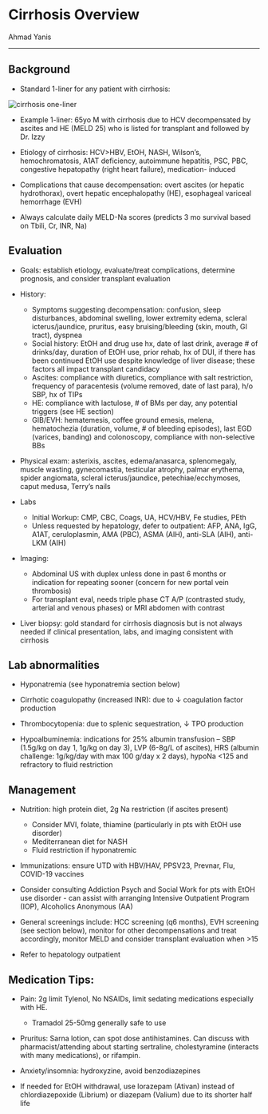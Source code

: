 # Cirrhosis Overview  

Ahmad Yanis

---

## Background

- Standard 1-liner for any patient with cirrhosis:

![cirrhosis one-liner](../images/cirrhosisoneliner.png)
 
- Example 1-liner: 65yo M with cirrhosis due to HCV decompensated by ascites and HE (MELD 25) who is listed for transplant and followed by Dr. Izzy
    
- Etiology of cirrhosis: HCV>HBV, EtOH, NASH, Wilson’s, hemochromatosis, A1AT deficiency, autoimmune hepatitis, PSC, PBC, congestive hepatopathy (right heart failure), medication- induced

- Complications that cause decompensation: overt ascites (or hepatic hydrothorax), overt hepatic encephalopathy (HE), esophageal variceal hemorrhage (EVH)

- Always calculate daily MELD-Na scores (predicts 3 mo survival based on Tbili, Cr, INR, Na)

## Evaluation

- Goals: establish etiology, evaluate/treat complications, determine prognosis, and consider transplant evaluation

- History:
    - Symptoms suggesting decompensation: confusion, sleep disturbances, abdominal swelling, lower extremity edema, scleral icterus/jaundice, pruritus, easy bruising/bleeding (skin, mouth, GI tract), dyspnea
    - Social history: EtOH and drug use hx, date of last drink, average # of drinks/day, duration of EtOH use, prior rehab, hx of DUI, if there has been continued EtOH use despite knowledge of liver disease; these factors all impact transplant candidacy
    - Ascites: compliance with diuretics, compliance with salt restriction, frequency of paracentesis (volume removed, date of last para), h/o SBP, hx of TIPs
    - HE: compliance with lactulose, # of BMs per day, any potential triggers (see HE section)
    - GIB/EVH: hematemesis, coffee ground emesis, melena, hematochezia (duration, volume, # of bleeding episodes), last EGD (varices, banding) and colonoscopy, compliance with non-selective BBs

- Physical exam: asterixis, ascites, edema/anasarca, splenomegaly, muscle wasting, gynecomastia, testicular atrophy, palmar erythema, spider angiomata, scleral icterus/jaundice, petechiae/ecchymoses, caput medusa, Terry’s nails

- Labs

    - Initial Workup: CMP, CBC, Coags, UA, HCV/HBV, Fe studies, PEth
    - Unless requested by hepatology, defer to outpatient: AFP, ANA, IgG, A1AT,
ceruloplasmin, AMA (PBC), ASMA (AIH), anti-SLA (AIH), anti-LKM (AIH)


- Imaging:
    - Abdominal US with duplex unless done in past 6 months or indication for repeating sooner (concern for new portal vein thrombosis)
    - For transplant eval, needs triple phase CT A/P (contrasted study, arterial and venous phases) or MRI abdomen with contrast

- Liver biopsy: gold standard for cirrhosis diagnosis but is not always needed if clinical presentation, labs, and imaging consistent with cirrhosis

## Lab abnormalities

- Hyponatremia (see hyponatremia section below)

- Cirrhotic coagulopathy (increased INR): due to ↓ coagulation factor production

- Thrombocytopenia: due to splenic sequestration, ↓ TPO production

- Hypoalbuminemia: indications for 25% albumin transfusion – SBP (1.5g/kg on day 1, 1g/kg on day 3), LVP (6-8g/L of ascites), HRS (albumin challenge: 1g/kg/day with max 100 g/day x 2 days), hypoNa <125 and refractory to fluid restriction

## Management

- Nutrition: high protein diet, 2g Na restriction (if ascites present)
    - Consider MVI, folate, thiamine (particularly in pts with EtOH use disorder)
    - Mediterranean diet for NASH
    - Fluid restriction if hyponatremic

- Immunizations: ensure UTD with HBV/HAV, PPSV23, Prevnar, Flu, COVID-19 vaccines

- Consider consulting Addiction Psych and Social Work for pts with EtOH use disorder - can assist with arranging Intensive Outpatient Program (IOP), Alcoholics Anonymous (AA)

- General screenings include: HCC screening (q6 months), EVH screening (see section below), monitor for other decompensations and treat accordingly, monitor MELD and consider transplant evaluation when >15

- Refer to hepatology outpatient

## Medication Tips:

- Pain: 2g limit Tylenol, No NSAIDs, limit sedating medications especially with HE.
    - Tramadol 25-50mg generally safe to use

- Pruritus: Sarna lotion, can spot dose antihistamines. Can discuss with pharmacist/attending about starting sertraline, cholestyramine (interacts with many medications), or rifampin.

- Anxiety/insomnia: hydroxyzine, avoid benzodiazepines

- If needed for EtOH withdrawal, use lorazepam (Ativan) instead of chlordiazepoxide (Librium) or diazepam (Valium) due to its shorter half life
